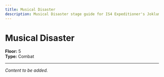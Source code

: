```yaml
---
title: Musical Disaster
description: Musical Disaster stage guide for IS4 Expeditioner's Joklumarkar
---
```


# Musical Disaster

**Floor:** 5  
**Type:** Combat  

---

*Content to be added.*
